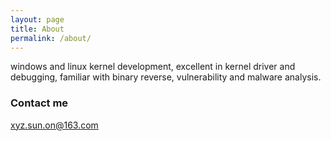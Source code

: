 ```yaml
---
layout: page
title: About
permalink: /about/
---
```


windows and linux kernel development, excellent in kernel driver and debugging, familiar with binary reverse, vulnerability and malware analysis.

### Contact me

[xyz.sun.on@163.com](mailto:email@domain.com)
